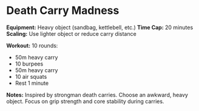 # Death Carry Madness

**Equipment:** Heavy object (sandbag, kettlebell, etc.)
**Time Cap:** 20 minutes
**Scaling:** Use lighter object or reduce carry distance

**Workout:**
10 rounds:
- 50m heavy carry
- 10 burpees
- 50m heavy carry
- 10 air squats
- Rest 1 minute

**Notes:**
Inspired by strongman death carries. Choose an awkward, heavy object. Focus on grip strength and core stability during carries.